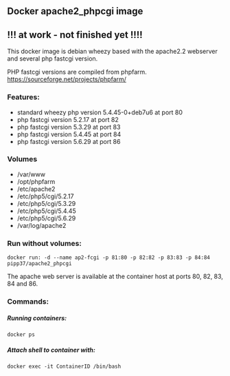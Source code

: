 ## Docker apache2_phpcgi image

## !!! at work - not finished yet !!!!

This docker image is debian wheezy based with the apache2.2 webserver and several php fastcgi version.

PHP fastcgi versions are compiled from phpfarm.
https://sourceforge.net/projects/phpfarm/

### Features:
* standard wheezy php version 5.4.45-0+deb7u6 at port 80
* php fastcgi version 5.2.17 at port 82
* php fastcgi version 5.3.29 at port 83
* php fastcgi version 5.4.45 at port 84
* php fastcgi version 5.6.29 at port 86

### Volumes
* /var/www
* /opt/phpfarm
* /etc/apache2
* /etc/php5/cgi/5.2.17
* /etc/php5/cgi/5.3.29
* /etc/php5/cgi/5.4.45
* /etc/php5/cgi/5.6.29
* /var/log/apache2


### Run without volumes:
    docker run: -d --name ap2-fcgi -p 81:80 -p 82:82 -p 83:83 -p 84:84 pipp37/apache2_phpcgi 
  
The apache web server is available at the container host at ports 80, 82, 83, 84 and 86.

### Commands:
##### Running containers:
    docker ps
##### Attach shell to container with:
    docker exec -it ContainerID /bin/bash
